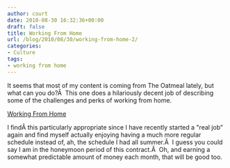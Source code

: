 ```yaml
---
author: court
date: 2010-08-30 16:32:36+00:00
draft: false
title: Working From Home
url: /blog/2010/08/30/working-from-home-2/
categories:
- Culture
tags:
- working from home
---
```


It seems that most of my content is coming from The Oatmeal lately, but what can you do?Â  This one does a hilariously decent job of describing some of the challenges and perks of working from home.

[Working From Home](http://theoatmeal.com/comics/working_home)

I findÂ this particularly appropriate since I have recently started a "real job" again and find myself actually enjoying having a much more regular schedule instead of, ah, the schedule I had all summer.Â  I guess you could say I am in the honeymoon period of this contract.Â  Oh, and earning a somewhat predictable amount of money each month, that will be good too.
